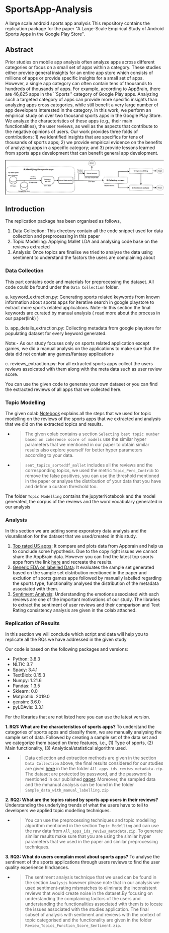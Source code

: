 # SportsApp-Analysis
A large scale android sports app analysis
This repository contains the replication package for the paper "A Large-Scale Empirical Study of Android Sports Apps in the Google Play Store".

## Abstract
Prior studies on mobile app analysis often analyze apps across different categories or focus on a small set of apps within a category. These studies either provide general insights for an entire app store which consists of millions of apps or provide specific insights for a small set of apps.
However, a single app category can often contain tens of thousands to hundreds of thousands of apps. For example, according to AppBrain, there are 46,625 apps in the ``Sports'' category of Google Play apps.
Analyzing such a targeted category of apps can provide more specific insights than analyzing apps cross categories, while still benefit a very large number of app developers interested in the category.
In this work, we perform an empirical study on over two thousand sports apps in the Google Play Store. We analyze the characteristics of these apps (e.g., their main functionalities), the user reviews, as well as the aspects that contribute to the negative opinions of users.
Our work provides three folds of contributions: 1) we identified insights that are specifics for tens of thousands of sports apps; 2) we provide empirical evidence on the benefits of analyzing apps in a specific category; and 3) provide lessons learned from sports apps development that can benefit general app development.

![An overview of our study design/ methodology](flowchart.png  "An overview of our study design/ methodology")

## Introduction 

The replication package has been organised as follows, 
1. Data Collection: This directory contain all the code snippet used for data collection and preprocessing in this paper
2. Topic Modelling: Applying Mallet LDA and analysing code base on the reviews extracted
3. Analysis: Once topics are finalise we tried to analyse the data using sentiment to understand the factors the users are complaining about

### Data Collection

This part contains code and materials for preprocessing the dataset. All code could be found under the `Data Collection` folder.

   a. keyword_extraction.py: Generating sports related keywords from known information about sports apps for iterative search in google playstore to extract more sports related applications.
      Note:-In this section the final keywords are curated by manual analysis ( read more about the process in our paper(link) )
   
   b. app_details_extraction.py: Collecting metadata from google playstore for populating dataset for every keyword generated.
   
   Note:- As our study focuses only on sports related application except games, we did a manual analysis on the applications to make sure that the data did not contain any games/fantasy applications
   
   c. reviews_extraction.py: For all extracted sports apps collect the users reviews assoicated with them along with the meta data such as user review score.

You can use the given code to generate your own dataset or you can find the extracted reviews of all apps that we collected here.

### Topic Modelling

The given colab [Notebook](https://colab.research.google.com/drive/108V8KMsTeUH4knPBoCZ1dlWeLRUNSr16?usp=sharing) explains all the steps that we used for topic modelling on the reviews of the sports apps that we extracted and analysis that we did on the extracted topics and results.

 - > The given colab contains a section `Selecting best topic number based on coherence score of models` use the similar hyper parameters that we mentioned in our paper to obtain similar results also explore yourself for better hyper parameters according to your data.
 - > `sent_topics_sorteddf_mallet` includes all the reviews and the corresponding topics, we used the metric `Topic_Perc_Contrib` to remove the false positives, you can use the threshold mentioned in the paper or analyse the distribution of your data that you have and define a custom threshold too.
 
 The folder `Topic Modelling` contains the jupyterNotebook and the model generated, the corpus of the reviews and the word vocabulary generated in our analysis

### Analysis

In this section we are adding some exporatory data analysis and the visuralisation for the dataset that we used/created in this study.

1. [Top rated US apps](https://datastudio.google.com/reporting/89dd54e3-f18d-438f-be62-651c7a572b6a): It compare and plots data from Appbrain and help us to conclude some hypothesis. Due to the copy right issues we cannot share the AppBrain data. However you can find the latest top sports apps from the link [here](https://www.appbrain.com/apps/popular/sports/#) and recreate the results.
2. [Generic EDA on labelled Data](https://datastudio.google.com/reporting/d40a3824-b681-4560-915f-c52d79676b52): It evaluates the sample set generated  based on the sample set distribution mentioned in the paper and exclution of sports games apps followed by  manually labelled regarding the sports type, functionality analysed the distribution of the metadata associated with them.
3. [Sentiment Analysis](https://colab.research.google.com/drive/1xKugiEADKr_3CbbPbQKmxLdK_oaZDzLU?usp=sharing): Understanding the emotions associated with each reviews are one of the important motivations of our study. The libraries to extract the sentiment of user reviews and their comparison and Text Rating consistency analysis are given in the colab attached.

### Replication of Results



In this section we will conclude which script and data will help you to replicate all the RQs we have addressed in the given study 

Our code is based on the following packages and versions: 

- Python: 3.8.3
- NLTK: 3.7
- Spacy: 3.4.1
- TextBlob: 0.15.3
- Numpy: 1.21.6
- Pandas: 1.3.5
- Sklearn: 0.0
- Matplotlib: 2019.0
- gensim: 3.6.0
- pyLDAvis: 3.3.1

For the libraries that are not listed here you can use the latest version.

**1.   RQ1: What are the characteristics of sports apps?**
To understand the categories of sports apps and classify them, we are manually analysing the sample set of data. Followed by creating a sample set of the data set and we categorize them based on three features, i.e., (1) Type of sports, (2) Main functionality, (3) Analytical/statistical algorithm used.

- > Data collection and extraction methods are given in the section `Data Collection` above, the final results considered for our studies are given [here](https://zenodo.org/record/7042024#.YxYbrOzMK3J) in the the folder `All_apps_ids_reviws_metadata.zip`. The dataset are protected by password, and the password is mentioned in our published [paper](). 
Moreover, the sampled data and the mmanual analysis can be found in the folder `Sample_data_with_manual_labelling.zip`

**2.   RQ2: What are the topics raised by sports app users in their reviews?**
Understanding the underlying trends of what the users have to tell to developers we applied topic modelling techniques. 

- > You can use the preprocessing techniques and topic modeliing algorithm mentioned in the section `Topic Modelling` and can use the raw data from `All_apps_ids_reviws_metadata.zip`. To generate similar results make sure that you are using the similar hyper parameters that we used in the paper and similar preprocessing techniques.


**3.   RQ3: What do users complain most about sports apps?**
To analyse the sentiment of the sports applications through users reviews to find the user quality experience hindrances.

- > The sentiment analysis technique that we used can be found in the section `Analysis` however please note that in our analysis we used sentiment-rating mismatches to eliminate the inconsistent reviews that would create noise in the dataset.By focusing on understanding the complaining factors of the users and understanding the functionalities associated with them is to locate the issues associated with the studies application. The final subset of analysis with sentiment and reviews with the context of topic categorised and the functionality are given in the folder `Review_Topics_Function_Score_Sentiment.zip`.

